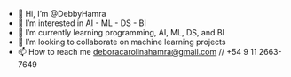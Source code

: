 - 👋 Hi, I’m @DebbyHamra
- 👀 I’m interested in AI - ML - DS - BI
- 🌱 I’m currently learning programming, AI, ML, DS, and BI
- 💞️ I’m looking to collaborate on machine learning projects 
- 📫 How to reach me deboracarolinahamra@gmail.com // +54 9 11 2663-7649

<!---
DebbyHamra/DebbyHamra is a ✨ special ✨ repository because its `README.md` (this file) appears on your GitHub profile.
You can click the Preview link to take a look at your changes.
--->

